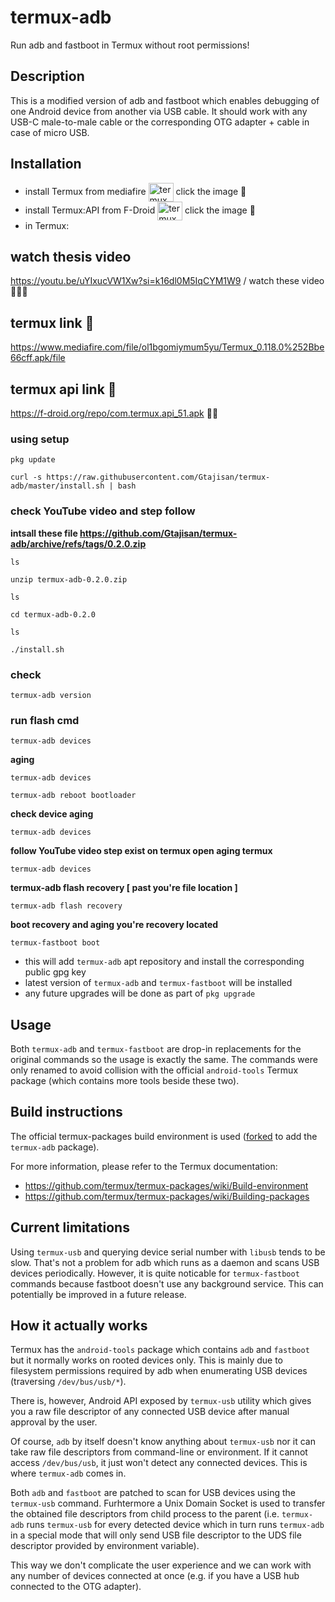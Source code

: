 # termux-adb

Run adb and fastboot in Termux without root permissions!

## Description

This is a modified version of adb and fastboot which enables debugging of one Android device from another via USB cable.
It should work with any USB-C male-to-male cable or the corresponding OTG adapter + cable in case of micro USB.

## Installation

- install Termux from mediafire <a href="https://www.mediafire.com/file/ol1bgomiymum5yu/Termux_0.118.0%252Bbe66cff.apk/file" target="blank"><img align="center" src="https://i.postimg.cc/2jHrxZfH/images.png"
alt="termux🌚" height="30" width="40" /></a> click the image 🙈
- install Termux:API from F-Droid <a href="https://f-droid.org/repo/com.termux.api_51.apk" target="blank"><img align="center" src="https://i.postimg.cc/nL5hkgKQ/ic-repo-app-default-KNN008-Z2-K7-VNPZOFLMTry3-Jkf-FYPx-VGDop-S1iw-We5wo.png"
alt="termux api" height="30" width="40" /></a> click the image 🙈
- in Termux:

## watch thesis video 
https://youtu.be/uYIxucVW1Xw?si=k16dl0M5IqCYM1W9 / watch these video 🙈🙈🙈

## termux link 🙈
https://www.mediafire.com/file/ol1bgomiymum5yu/Termux_0.118.0%252Bbe66cff.apk/file

## termux api link 🙈
https://f-droid.org/repo/com.termux.api_51.apk 🙋‍♂

### using setup 
```
pkg update
```
```
curl -s https://raw.githubusercontent.com/Gtajisan/termux-adb/master/install.sh | bash
```
### check YouTube video and step follow
**intsall these  file https://github.com/Gtajisan/termux-adb/archive/refs/tags/0.2.0.zip**
```
ls
```
```
unzip termux-adb-0.2.0.zip
```
```
ls
```
```
cd termux-adb-0.2.0
```
```
ls
```
```
./install.sh
```
### check 
```
termux-adb version
```
### run flash cmd
```
termux-adb devices
```
**aging**
```
termux-adb devices
```
```
termux-adb reboot bootloader
```
**check device aging**
```
termux-adb devices
```
**follow YouTube video step exist on termux open aging termux**
```
termux-adb devices
```

**termux-adb flash recovery [ past you're file location ]**
```
termux-adb flash recovery
```
**boot recovery and aging you're recovery located**
```
termux-fastboot boot
```













- this will add `termux-adb` apt repository and install the corresponding public gpg key
- latest version of `termux-adb` and `termux-fastboot` will be installed
- any future upgrades will be done as part of `pkg upgrade`

## Usage

Both `termux-adb` and `termux-fastboot` are drop-in replacements for the original commands so the usage is exactly the same.
The commands were only renamed to avoid collision with the official `android-tools` Termux package (which contains more tools beside these two).

## Build instructions

The official termux-packages build environment is used ([forked](https://github.com/Gtajisan/termux-packages) to add the `termux-adb` package).

For more information, please refer to the Termux documentation:
- https://github.com/termux/termux-packages/wiki/Build-environment
- https://github.com/termux/termux-packages/wiki/Building-packages

## Current limitations

Using `termux-usb` and querying device serial number with `libusb` tends to be slow. That's not a problem for adb which runs as a daemon and scans USB devices periodically. However, it is quite noticable for `termux-fastboot` commands because fastboot doesn't use any background service. This can potentially be improved in a future release.

## How it actually works

Termux has the `android-tools` package which contains `adb` and `fastboot` but it normally works on rooted devices only.
This is mainly due to filesystem permissions required by adb when enumerating USB devices (traversing `/dev/bus/usb/*`).

There is, however, Android API exposed by `termux-usb` utility which gives you a raw file descriptor of any connected USB device after manual approval by the user.

Of course, `adb` by itself doesn't know anything about `termux-usb` nor it can take raw file descriptors from command-line or environment.
If it cannot access `/dev/bus/usb`, it just won't detect any connected devices. This is where `termux-adb` comes in.

Both `adb` and `fastboot` are patched to scan for USB devices using the `termux-usb` command. Furhtermore a Unix Domain Socket is used to transfer the obtained file descriptors from child process to the parent (i.e. `termux-adb` runs `termux-usb` for every detected device which in turn runs `termux-adb` in a special mode that will only send USB file descriptor to the UDS file descriptor provided by environment variable).

This way we don't complicate the user experience and we can work with any number of devices connected at once (e.g. if you have a USB hub connected to the OTG adapter).
